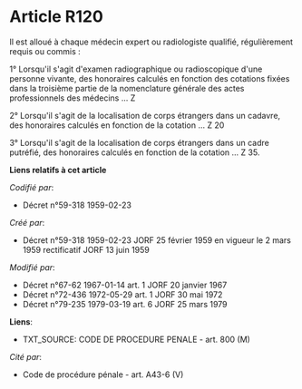 # Article R120

Il est alloué à chaque médecin expert ou radiologiste qualifié, régulièrement requis ou commis :

1° Lorsqu'il s'agit d'examen radiographique ou radioscopique d'une personne vivante, des honoraires calculés en fonction des
cotations fixées dans la troisième partie de la nomenclature générale des actes professionnels des médecins ... Z

2° Lorsqu'il s'agit de la localisation de corps étrangers dans un cadavre, des honoraires calculés en fonction de la
cotation ... Z 20

3° Lorsqu'il s'agit de la localisation de corps étrangers dans un cadre putréfié, des honoraires calculés en fonction de la
cotation ... Z 35.

**Liens relatifs à cet article**

_Codifié par_:

  - Décret n°59-318 1959-02-23

_Créé par_:

  - Décret n°59-318 1959-02-23 JORF 25 février 1959 en vigueur le 2 mars 1959 rectificatif JORF 13 juin 1959

_Modifié par_:

  - Décret n°67-62 1967-01-14 art. 1 JORF 20 janvier 1967
  - Décret n°72-436 1972-05-29 art. 1 JORF 30 mai 1972
  - Décret n°79-235 1979-03-19 art. 6 JORF 25 mars 1979

**Liens**:

  - TXT_SOURCE: CODE DE PROCEDURE PENALE - art. 800 (M)

_Cité par_:

  - Code de procédure pénale - art. A43-6 (V)
